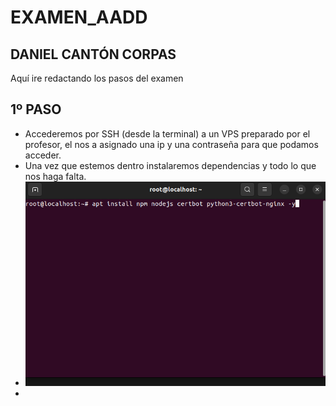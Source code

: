# EXAMEN_AADD
## DANIEL CANTÓN CORPAS

Aquí ire redactando los pasos del examen

## 1º PASO

  - Accederemos por SSH (desde la terminal) a un VPS preparado por el profesor, el nos a asignado una ip y una contraseña para que podamos acceder.
  - Una vez que estemos dentro instalaremos dependencias y todo lo que nos haga falta.
  - ![Captura del examen](imagenes/1.png)
  -  
